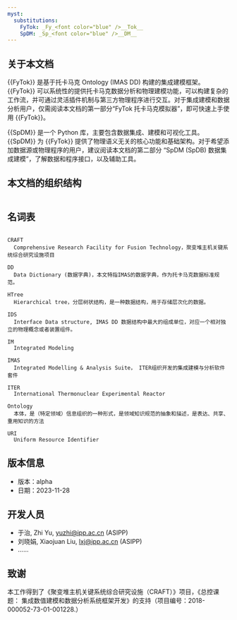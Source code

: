 ```yaml
---
myst:
  substitutions:
    FyTok: _Fy_<font color="blue" />__Tok__
    SpDM: _Sp_<font color="blue" />__DM__
---
```


## 关于本文档

{{FyTok}} 是基于托卡马克 Ontology (IMAS DD) 构建的集成建模框架。 {{FyTok}} 可以系统性的提供托卡马克数据分析和物理建模功能，可以构建复杂的工作流，并可通过灵活插件机制与第三方物理程序进行交互。对于集成建模和数据分析用户，仅需阅读本文档的第一部分“FyTok 托卡马克模拟器”，即可快速上手使用 {{FyTok}}。

{{SpDM}} 是一个 Python 库，主要包含数据集成、建模和可视化工具。{{SpDM}} 为 {{FyTok}} 提供了物理语义无关的核心功能和基础架构。对于希望添加数据源或物理程序的用户，建议阅读本文档的第二部分 “SpDM (SpDB) 数据集成建模”，了解数据和程序接口，以及辅助工具。

## 本文档的组织结构

```{tableofcontents}

```

## 名词表

```{glossary}

CRAFT
  Comprehensive Research Facility for Fusion Technology，聚变堆主机关键系统综合研究设施项目

DD
  Data Dictionary (数据字典)，本文特指IMAS的数据字典，作为托卡马克数据标准规范。

HTree
  Hierarchical tree，分层树状结构，是一种数据结构，用于存储层次化的数据。

IDS
  Interface Data structure, IMAS DD 数据结构中最大的组成单位，对应一个相对独立的物理概念或者装置组件。

IM
  Integrated Modeling

IMAS
  Integrated Modelling & Analysis Suite， ITER组织开发的集成建模与分析软件套件

ITER
  International Thermonuclear Experimental Reactor

Ontology
  本体，是（特定领域）信息组织的一种形式，是领域知识规范的抽象和描述，是表达、共享、重用知识的方法

URI
  Uniform Resource Identifier
```

## 版本信息

- 版本：alpha
- 日期：2023-11-28

## 开发人员

- 于治, Zhi Yu, yuzhi@ipp.ac.cn (ASIPP)
- 刘晓娟, Xiaojuan Liu, lxj@ipp.ac.cn (ASIPP)
- ......

## 致谢

本工作得到了《聚变堆主机关键系统综合研究设施（CRAFT）》项目，《总控课题： 集成数值建模和数据分析系统框架开发》的支持（项目编号：2018-000052-73-01-001228.）

